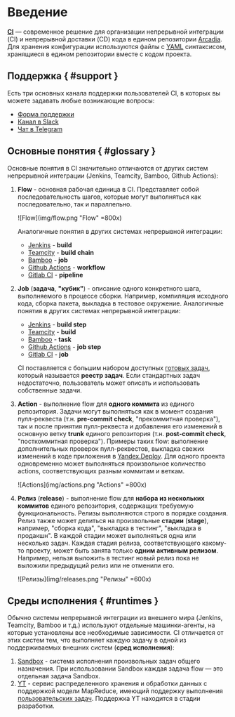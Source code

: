 # Введение

**[CI](http://a.yandex-team.ru/ci/)** — современное решение для организации непрерывной интеграции (CI) и непрерывной доставки (CD) кода в едином репозитории [Arcadia](https://a.yandex-team.ru). Для хранения конфигурации используются файлы с [YAML](https://en.wikipedia.org/wiki/YAML) синтаксисом, хранящиеся в едином репозитории вместе с кодом проекта.

## Поддержка { #support }

Есть три основных канала поддержки пользователей CI, в которых вы можете задавать любые возникающие вопросы:

* [Форма поддержки](https://forms.yandex-team.ru/surveys/devtools/)
* [Канал в Slack](https://yndx-all.slack.com/archives/C01EV2M105B)
* [Чат в Telegram](https://t.me/joinchat/A2HOPx2SxltDDzVpGffhgw)

## Основные понятия { #glossary }

Основные понятия в CI значительно отличаются от других систем непрерывной интеграции (Jenkins, Teamcity, Bamboo, Github Actions):

1. **Flow** - основная рабочая единица в CI. Представляет собой последовательность шагов, которые могут выполняться как последовательно, так и параллельно.

    ![Flow](img/flow.png "Flow" =800x)

    Аналогичные понятия в других системах непрерывной интеграции:

    * [Jenkins](https://www.jenkins.io/) - **build**
    * [Teamcity](https://www.jetbrains.com/teamcity/) - **build chain**
    * [Bamboo](https://www.atlassian.com/software/bamboo) - **job**
    * [Github Actions](https://github.com/features/actions) - **workflow**
    * [Gitlab CI](https://docs.gitlab.com/ee/ci/) - **pipeline**

2. **Job** (**задача**, **"кубик"**) - описание одного конкретного шага, выполняемого в процессе сборки. Например, компиляция исходного кода, сборка пакета, выкладка в тестовое окружение. Аналогичные понятия в других системах непрерывной интеграции:

    * [Jenkins](https://www.jenkins.io/) - **build step**
    * [Teamcity](https://www.jetbrains.com/teamcity/) - **build**
    * [Bamboo](https://www.atlassian.com/software/bamboo) - **task**
    * [Github Actions](https://github.com/features/actions) - **job step**
    * [Gitlab CI](https://docs.gitlab.com/ee/ci/) - **job**

    CI поставляется с большим набором доступных [готовых задач](jobs.md), который называется **реестр задач**. Если стандартных задач недостаточно, пользователь может описать и использовать собственные задачи.

3. **Action** - выполнение flow для **одного коммита** из единого репозитория. Задачи могут выполняться как в момент создания пулл-реквеста (т.н. **pre-commit check**, "прекоммитная проверка"), так и после принятия пулл-реквеста и добавления его изменений в основную ветку **trunk** единого репозитория (т.н. **post-commit check**, "посткоммитная проверка"). Примеры таких flow: выполнение дополнительных проверок пулл-реквестов, выкладка свежих изменений в коде приложения в [Yandex.Deploy](https://yd.yandex-team.ru/). Для одного проекта одновременно может выполняться произвольное количество actions, соответствующих разным коммитам и веткам.

   ![Actions](img/actions.png "Actions" =800x)

4. **Релиз** (**release**) - выполнение flow для **набора из нескольких коммитов** единого репозитория, содержащих требуемую функциональность. Релизы выполняются строго в порядке создания. Релиз также может делиться на произвольные **стадии** (**stage**), например, "сборка кода", "выкладка в тестинг", "выкладка в продакшн". В каждой стадии может выполняться одна или несколько задач. Каждая стадия релиза, соответствующего какому-то проекту, может быть занята только **одним активным релизом**. Например, нельзя выложить в тестинг новый релиз пока не выложили предыдущий релиз или не отменили его.

   ![Релизы](img/releases.png "Релизы" =600x)

## Среды исполнения { #runtimes }

Обычно системы непрерывной интеграции из внешнего мира (Jenkins, Teamcity, Bamboo и т.д.) используют отдельные машинки-агенты, на которые установлены все необходимые зависимости. CI отличается от этих систем тем, что выполняет каждую задачу в одной из поддерживаемых внешних систем (**сред исполнения**):

1. [Sandbox](https://sandbox.yandex-team.ru/) - система исполнения произвольных задач общего назначения. При использовании Sandbox каждая задача flow — это отдельная задача Sandbox.
2. [YT](https://yt.yandex-team.ru/) - сервис распределенного хранения и обработки данных с поддержкой модели MapReduce, имеющий поддержку выполнения [пользовательских задач](https://yt.yandex-team.ru/docs/description/mr/jobs). Поддержка YT находится в стадии разработки.
